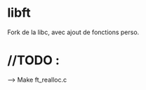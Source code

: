 libft
=====

Fork de la libc, avec ajout de fonctions perso.


//TODO :
========
 --> Make ft_realloc.c
